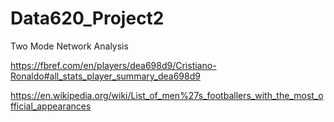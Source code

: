 # Data620_Project2
Two Mode Network Analysis

https://fbref.com/en/players/dea698d9/Cristiano-Ronaldo#all_stats_player_summary_dea698d9

https://en.wikipedia.org/wiki/List_of_men%27s_footballers_with_the_most_official_appearances

